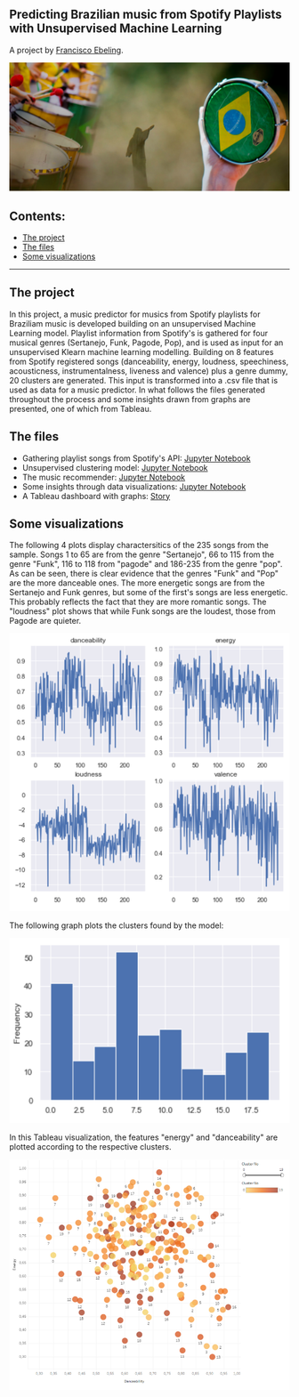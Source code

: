 ## Predicting Brazilian music from Spotify Playlists with Unsupervised Machine Learning
A project by [Francisco Ebeling](https://github.com/ebelingbarros).

![Picture](https://github.com/ebelingbarros/Brazilian-Music-Prediction/blob/main/pic06brasil.jpg)

## Contents:

- [The project](#The_project)
- [The files](#The-files)
- [Some visualizations](#Some-visualizations)

***


## The project
In this project, a music predictor for musics from Spotify playlists for Braziliam music is developed building on an unsupervised Machine Learning model. Playlist information from Spotify's is gathered for four musical genres (Sertanejo, Funk, Pagode, Pop), and is used as input for an unsupervised Klearn machine learning modelling. 
Building on 8 features from Spotify registered songs (danceability,	energy,	loudness,	speechiness,	acousticness,	instrumentalness,	liveness and valence) plus a genre dummy, 20 clusters are generated. This input is transformed into a .csv file that is used as data for a music predictor. In what follows the files generated throughout the process and some insights drawn from graphs are presented, one of which from Tableau.

## The files
- Gathering playlist songs from Spotify's API: [Jupyter Notebook](https://github.com/ebelingbarros/Brazilian-Music-Prediction/blob/main/gathering_playlists.ipynb)
- Unsupervised clustering model: [Jupyter Notebook](https://github.com/ebelingbarros/Brazilian-Music-Prediction/blob/main/model_unsupervised.ipynb) 
- The music recommender: [Jupyter Notebook](https://github.com/ebelingbarros/Brazilian-Music-Prediction/blob/main/music_recommender.ipynb) 
- Some insights through data visualizations: [Jupyter Notebook](https://github.com/ebelingbarros/Brazilian-Music-Prediction/blob/main/data_insights.ipynb) 
- A Tableau dashboard with graphs: [Story](https://public.tableau.com/views/Brazilianmusicprediction-featuresclustered/Story1?:language=de&:display_count=y&publish=yes&:origin=viz_share_link) 


## Some visualizations

The following 4 plots display charactersitics of the 235 songs from the sample. Songs 1 to 65 are from the genre "Sertanejo", 66 to 115 from the genre "Funk", 116 to 118 from "pagode" and 186-235 from the genre "pop". As can be seen, there is clear evidence that the genres "Funk" and "Pop" are the more danceable ones. The more energetic songs are from the Sertanejo and Funk genres, but some of the first's songs are less energetic. This probably reflects the fact that they are more romantic songs. The "loudness" plot shows that while Funk songs are the loudest, those from Pagode are quieter.

![Picture](https://github.com/ebelingbarros/Brazilian-Music-Prediction/blob/main/feats_music.png)

The following graph plots the clusters found by the model:

![Picture](https://github.com/ebelingbarros/Brazilian-Music-Prediction/blob/main/histogram.png)

In this Tableau visualization, the features "energy" and "danceability" are plotted according to the respective clusters.

![Picture](https://github.com/ebelingbarros/Brazilian-Music-Prediction/blob/main/tableau_viz.png)


